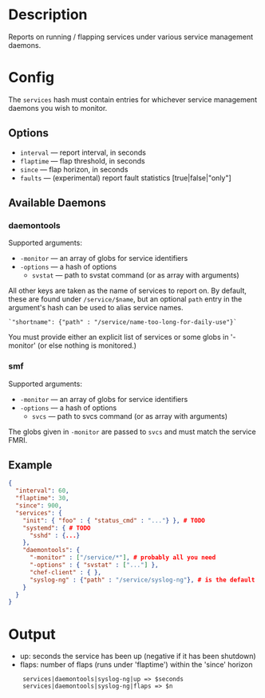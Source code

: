 # Description

Reports on running / flapping services under various service management
daemons.

# Config

The `services` hash must contain entries for whichever service
management daemons you wish to monitor.

## Options

* `interval` — report interval, in seconds
* `flaptime` — flap threshold, in seconds
* `since` — flap horizon, in seconds
* `faults` — (experimental) report fault statistics [true|false|"only"]

## Available Daemons

### daemontools

Supported arguments:

* `-monitor` — an array of globs for service identifiers
* `-options` — a hash of options
    * `svstat` — path to svstat command (or as array with arguments)

All other keys are taken as the name of services to report on.  By
default, these are found under `/service/$name`, but an optional `path`
entry in the argument's hash can be used to alias service names.

    `"shortname": {"path" : "/service/name-too-long-for-daily-use"}`

You must provide either an explicit list of services or some globs in
'-monitor' (or else nothing is monitored.)

### smf

Supported arguments:

* `-monitor` — an array of globs for service identifiers
* `-options` — a hash of options
    * `svcs` — path to svcs command (or as array with arguments)

The globs given in `-monitor` are passed to `svcs` and must match the
service FMRI.

## Example

```json
{
  "interval": 60,
  "flaptime": 30,
  "since": 900,
  "services": {
    "init": { "foo" : { "status_cmd" : "..."} }, # TODO
    "systemd": { # TODO
      "sshd" : {...}
    },
    "daemontools": {
      "-monitor" : ["/service/*"], # probably all you need
      "-options" : { "svstat" : ["..."] },
      "chef-client" : { },
      "syslog-ng" : {"path" : "/service/syslog-ng"}, # is the default
    }
  }
}
```

# Output

* up: seconds the service has been up (negative if it has been shutdown)
* flaps: number of flaps (runs under 'flaptime') within the 'since' horizon

```none
    services|daemontools|syslog-ng|up => $seconds
    services|daemontools|syslog-ng|flaps => $n
```
